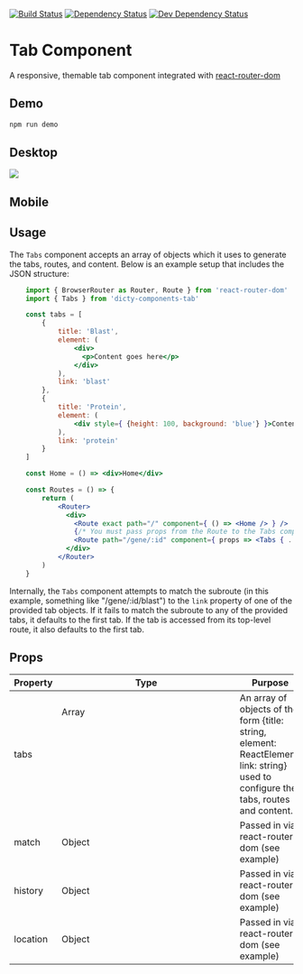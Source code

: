 [![Build Status](https://travis-ci.org/dictyBase/dicty-components-tab.svg?branch=master)](https://travis-ci.org/dictyBase/dicty-components-tab)
[![Dependency Status](https://david-dm.org/dictybase/dicty-components-tab.svg)](https://david-dm.org/dictybase/dicty-components-tab)
[![Dev Dependency Status](https://david-dm.org/dictybase/dicty-components-tab/dev-status.svg)](https://david-dm.org/dictybase/dicty-components-tab?type=dev)

# Tab Component
A responsive, themable tab component integrated with [react-router-dom](https://github.com/ReactTraining/react-router/tree/master/packages/react-router-dom)

## Demo

```bash
npm run demo
```

## Desktop

<img src="https://zippy.gfycat.com/OblongGoldenFlea.gif" />

## Mobile

## Usage

The `Tabs` component accepts an array of objects which it uses to generate the tabs, routes, and content. Below is an example setup that includes the JSON structure:

```jsx
    import { BrowserRouter as Router, Route } from 'react-router-dom'
    import { Tabs } from 'dicty-components-tab'

    const tabs = [
        {
            title: 'Blast',
            element: (
                <div>
                  <p>Content goes here</p>
                </div>
            ),
            link: 'blast'
        },
        {
            title: 'Protein',
            element: (
                <div style={ {height: 100, background: 'blue'} }>Content goes here</div>
            ),
            link: 'protein'
        }
    ]

    const Home = () => <div>Home</div>

    const Routes = () => {
        return (
            <Router>
              <div>
                <Route exact path="/" component={ () => <Home /> } />
                {/* You must pass props from the Route to the Tabs component */}
                <Route path="/gene/:id" component={ props => <Tabs { ...props } tabs={ tabs } /> } />
              </div>
            </Router>
        )
    }
```
 Internally, the `Tabs` component attempts to match the subroute (in this example, something like "/gene/:id/blast") to the `link` property of one of the provided tab objects. If it fails to match the subroute to any of the provided tabs, it defaults to the first tab. If the tab is accessed from its top-level route, it also defaults to the first tab.

## Props

| Property | Type          | Purpose                                                                                                                              |
| -------- | ------------- | ------------------------------------------------------------------------------------------------------------------------------------ |
| tabs     | Array<Object> | An array of objects of the form {title: string, element: ReactElement, link: string} used to configure the tabs, routes and content. |
| match    | Object        | Passed in via react-router-dom (see example)                                                                                         |
| history  | Object        | Passed in via react-router-dom (see example)                                                                                         |
| location | Object        | Passed in via react-router-dom (see example)                                                                                         |
